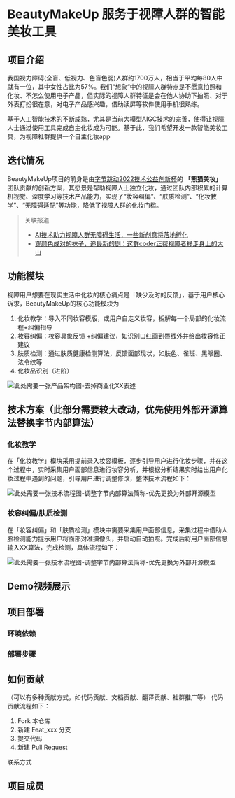 # BeautyMakeUp 服务于视障人群的智能美妆工具

## 项目介绍
我国视力障碍(全盲、低视力、色盲色弱)人群约1700万人，相当于平均每80人中就有一位，其中女性占比为57%。我们“想象“中的视障人群特点是不愿意拍照和化妆、不怎么使用电子产品，但实际的视障人群特征是会在他人协助下拍照、对于外表打扮很在意，对电子产品感兴趣，借助读屏等软件使用手机很熟练。

基于人工智能技术的不断成熟，尤其是当前大模型AIGC技术的完善，使得让视障人士通过使用工具完成自主化妆成为可能。基于此，我们希望开发一款智能美妆工具，为视障社群提供一个自主化妆app

## 迭代情况
BeautyMakeUp项目的前身是由[字节跳动2022技术公益创新杯](https://codeon.bytedance.com/index.html)的 **「熊猫美妆」** 团队贡献的创新方案，其愿景是帮助视障人士独立化妆，通过团队内部积累的计算机视觉、深度学习等技术产品能力，实现了“妆容纠偏”、“肤质检测”、“化妆教学”、“无障碍适配”等功能，降低了视障人群的化妆门槛。

> 关联报道
> - [AI技术助力视障人群无障碍生活，一些新创意将落地孵化](https://www.jiemian.com/article/8776951.html)
> - [穿颜色成对的袜子，追最新的剧：这群coder正帮视障者移走身上的大山](https://mp.weixin.qq.com/s/nJZyTsoQefX9jroVraFSNQ)  


## 功能模块
视障用户想要在现实生活中化妆的核心痛点是「缺少及时的反馈」，基于用户核心诉求，BeautyMakeUp的核心功能模块为
1. 化妆教学：导入不同妆容模版，或用户自走义妆容，拆解每一个局部的化妆流程+纠偏指导
2. 妆容纠偏：妆容具象反馈 +纠偏建议，如识别口红画到唇线外并给出妆容修正建议
3. 肤质检测：通过肤质健康检测算法，反馈面部现状，如肤色、雀斑、黑眼圈、法令纹等
4. 化妆品识别（进阶）

![此处需要一张产品架构图-去掉商业化XX表述](https://github.com/用户名/仓库名/blob/分支名/图片文件路径)


## 技术方案（此部分需要较大改动，优先使用外部开源算法替换字节内部算法）

### 化妆教学
在「化妆教学」模块采用提前录入妆容模板，逐步引导用户进行化妆步骤，并在这个过程中，实时采集用户面部信息进行妆容分析，并根据分析结果实时给出用户化妆过程中遇到的问题，引导用户进行调整修改，整体技术流程如下：

![此处需要一张技术流程图-调整字节内部算法简称-优先更换为外部开源模型](https://github.com/用户名/仓库名/blob/分支名/图片文件路径)


### 妆容纠偏/肤质检测
在「妆容纠偏」和「肤质检测」模块中需要采集用户面部信息，采集过程中借助人脸检测能力提示用户将面部对准摄像头，并启动自动拍照。完成后将用户面部信息输入XX算法，完成检测，具体流程如下：

![此处需要一张技术流程图-调整字节内部算法简称-优先更换为外部开源模型](https://github.com/用户名/仓库名/blob/分支名/图片文件路径)

## Demo视频展示

## 项目部署
### 环境依赖
### 部署步骤

## 如何贡献
（可以有多种贡献方式，如代码贡献、文档贡献、翻译贡献、社群推广等）
代码贡献流程如下：
1. Fork 本仓库
2. 新建 Feat_xxx 分支
3. 提交代码
4. 新建 Pull Request

联系方式    

## 项目成员
